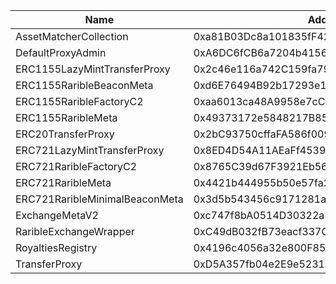  Name | Address | Url 
 --- | --- | ---
 AssetMatcherCollection | 0xa81B03Dc8a101835fF4243BBe9FbC2120C1243fA | https://api.apescan.io/0xa81B03Dc8a101835fF4243BBe9FbC2120C1243fA 
 DefaultProxyAdmin | 0xA6DC6fCB6a7204b4156164429980b792c3E40E67 | https://api.apescan.io/0xA6DC6fCB6a7204b4156164429980b792c3E40E67 
 ERC1155LazyMintTransferProxy | 0x2c46e116a742C159fa79e2717b50759EC979e3Be | https://api.apescan.io/0x2c46e116a742C159fa79e2717b50759EC979e3Be 
 ERC1155RaribleBeaconMeta | 0xd6E76494B92b17293e13Fa849e63f7523BB0f5E7 | https://api.apescan.io/0xd6E76494B92b17293e13Fa849e63f7523BB0f5E7 
 ERC1155RaribleFactoryC2 | 0xaa6013ca48A9958e7cC7C36646931720A322657A | https://api.apescan.io/0xaa6013ca48A9958e7cC7C36646931720A322657A 
 ERC1155RaribleMeta | 0x49373172e5848217B85CFe7E078606e49534886B | https://api.apescan.io/0x49373172e5848217B85CFe7E078606e49534886B 
 ERC20TransferProxy | 0x2bC93750cffaFA586f00939A76f5aaB362D2F442 | https://api.apescan.io/0x2bC93750cffaFA586f00939A76f5aaB362D2F442 
 ERC721LazyMintTransferProxy | 0x8ED4D54A11AEaFf453918604fD0D5E88029A9183 | https://api.apescan.io/0x8ED4D54A11AEaFf453918604fD0D5E88029A9183 
 ERC721RaribleFactoryC2 | 0x8765C39d67F3921Eb5604559b9F38dFa0cD855b7 | https://api.apescan.io/0x8765C39d67F3921Eb5604559b9F38dFa0cD855b7 
 ERC721RaribleMeta | 0x4421b444955b50e57fa2F73656A5bD1E23F9B9e5 | https://api.apescan.io/0x4421b444955b50e57fa2F73656A5bD1E23F9B9e5 
 ERC721RaribleMinimalBeaconMeta | 0x3d5b543456c9171281a81039f0fFE452bE3f5CB6 | https://api.apescan.io/0x3d5b543456c9171281a81039f0fFE452bE3f5CB6 
 ExchangeMetaV2 | 0xc747f8bA0514D30322a5BD4056F8c6434448D3F5 | https://api.apescan.io/0xc747f8bA0514D30322a5BD4056F8c6434448D3F5 
 RaribleExchangeWrapper | 0xC49dB032fB73eacf337C27831A1435BBDCF2B044 | https://api.apescan.io/0xC49dB032fB73eacf337C27831A1435BBDCF2B044 
 RoyaltiesRegistry | 0x4196c4056a32e800F854aB3Ea058255f324391F6 | https://api.apescan.io/0x4196c4056a32e800F854aB3Ea058255f324391F6 
 TransferProxy | 0xD5A357fb04e2E9e5231AF6098767F794eaaC4b5a | https://api.apescan.io/0xD5A357fb04e2E9e5231AF6098767F794eaaC4b5a 
